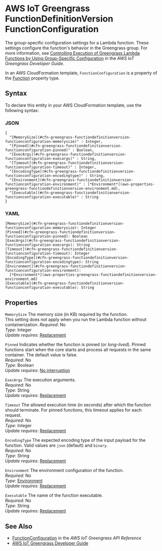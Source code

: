 # AWS IoT Greengrass FunctionDefinitionVersion FunctionConfiguration<a name="aws-properties-greengrass-functiondefinitionversion-functionconfiguration"></a>

<a name="aws-properties-greengrass-functiondefinitionversion-functionconfiguration-description"></a>The group\-specific configuration settings for a Lambda function\. These settings configure the function's behavior in the Greengrass group\. For more information, see [Controlling Execution of Greengrass Lambda Functions by Using Group\-Specific Configuration](https://docs.aws.amazon.com/greengrass/latest/developerguide/lambda-group-config.html) in the *AWS IoT Greengrass Developer Guide*\.

<a name="aws-properties-greengrass-functiondefinitionversion-functionconfiguration-inheritance"></a> In an AWS CloudFormation template, `FunctionConfiguration` is a property of the [Function](aws-properties-greengrass-functiondefinitionversion-function.md) property type\.

## Syntax<a name="aws-properties-greengrass-functiondefinitionversion-functionconfiguration-syntax"></a>

To declare this entity in your AWS CloudFormation template, use the following syntax:

### JSON<a name="aws-properties-greengrass-functiondefinitionversion-functionconfiguration-syntax.json"></a>

```
{
  "[MemorySize](#cfn-greengrass-functiondefinitionversion-functionconfiguration-memorysize)" : Integer,
  "[Pinned](#cfn-greengrass-functiondefinitionversion-functionconfiguration-pinned)" : Boolean,
  "[ExecArgs](#cfn-greengrass-functiondefinitionversion-functionconfiguration-execargs)" : String,
  "[Timeout](#cfn-greengrass-functiondefinitionversion-functionconfiguration-timeout)" : Integer,
  "[EncodingType](#cfn-greengrass-functiondefinitionversion-functionconfiguration-encodingtype)" : String,
  "[Environment](#cfn-greengrass-functiondefinitionversion-functionconfiguration-environment)" : [*Environment*](aws-properties-greengrass-functiondefinitionversion-environment.md),
  "[Executable](#cfn-greengrass-functiondefinitionversion-functionconfiguration-executable)" : String
}
```

### YAML<a name="aws-properties-greengrass-functiondefinitionversion-functionconfiguration-syntax.yaml"></a>

```
[MemorySize](#cfn-greengrass-functiondefinitionversion-functionconfiguration-memorysize): Integer
[Pinned](#cfn-greengrass-functiondefinitionversion-functionconfiguration-pinned): Boolean
[ExecArgs](#cfn-greengrass-functiondefinitionversion-functionconfiguration-execargs): String
[Timeout](#cfn-greengrass-functiondefinitionversion-functionconfiguration-timeout): Integer
[EncodingType](#cfn-greengrass-functiondefinitionversion-functionconfiguration-encodingtype): String
[Environment](#cfn-greengrass-functiondefinitionversion-functionconfiguration-environment): 
  [*Environment*](aws-properties-greengrass-functiondefinitionversion-environment.md)
[Executable](#cfn-greengrass-functiondefinitionversion-functionconfiguration-executable): String
```

## Properties<a name="aws-properties-greengrass-functiondefinitionversion-functionconfiguration-properties"></a>

`MemorySize`  <a name="cfn-greengrass-functiondefinitionversion-functionconfiguration-memorysize"></a>
The memory size \(in KB\) required by the function\.  
This setting does not apply when you run the Lambda function without containerization\.
 *Required*: No  
 *Type*: Integer  
 *Update requires*: [Replacement](using-cfn-updating-stacks-update-behaviors.md#update-replacement) 

`Pinned`  <a name="cfn-greengrass-functiondefinitionversion-functionconfiguration-pinned"></a>
Indicates whether the function is pinned \(or *long\-lived*\)\. Pinned functions start when the core starts and process all requests in the same container\. The default value is false\.  
 *Required*: No  
 *Type*: Boolean  
 *Update requires*: [No interruption](using-cfn-updating-stacks-update-behaviors.md#update-no-interrupt) 

`ExecArgs`  <a name="cfn-greengrass-functiondefinitionversion-functionconfiguration-execargs"></a>
The execution arguments\.  
 *Required*: No  
 *Type*: String  
 *Update requires*: [Replacement](using-cfn-updating-stacks-update-behaviors.md#update-replacement) 

`Timeout`  <a name="cfn-greengrass-functiondefinitionversion-functionconfiguration-timeout"></a>
The allowed execution time \(in seconds\) after which the function should terminate\. For pinned functions, this timeout applies for each request\.  
 *Required*: No  
 *Type*: Integer  
 *Update requires*: [Replacement](using-cfn-updating-stacks-update-behaviors.md#update-replacement) 

`EncodingType`  <a name="cfn-greengrass-functiondefinitionversion-functionconfiguration-encodingtype"></a>
The expected encoding type of the input payload for the function\. Valid values are `json` \(default\) and `binary`\.  
 *Required*: No  
 *Type*: String  
 *Update requires*: [Replacement](using-cfn-updating-stacks-update-behaviors.md#update-replacement) 

`Environment`  <a name="cfn-greengrass-functiondefinitionversion-functionconfiguration-environment"></a>
The environment configuration of the function\.  
 *Required*: No  
 *Type*: [Environment](aws-properties-greengrass-functiondefinitionversion-environment.md)  
 *Update requires*: [Replacement](using-cfn-updating-stacks-update-behaviors.md#update-replacement) 

`Executable`  <a name="cfn-greengrass-functiondefinitionversion-functionconfiguration-executable"></a>
The name of the function executable\.  
 *Required*: No  
 *Type*: String  
 *Update requires*: [Replacement](using-cfn-updating-stacks-update-behaviors.md#update-replacement) 

## See Also<a name="aws-properties-greengrass-functiondefinitionversion-functionconfiguration-seealso"></a>
+ [FunctionConfiguration](https://docs.aws.amazon.com/greengrass/latest/apireference/definitions-functionconfiguration.html) in the *AWS IoT Greengrass API Reference*
+ [AWS IoT Greengrass Developer Guide](https://docs.aws.amazon.com/greengrass/latest/developerguide/)
